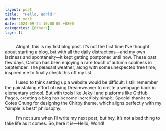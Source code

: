 ```yaml
---
layout: post
title:  "Hello, World!"
author: york
date: 2024-09-24 10:00:00 +0800
categories: [Others]
tags: []
---
```


&ensp;&ensp;&ensp;&ensp;&ensp;Alright, this is my first blog post. It’s not the first time I’ve thought about starting a blog, but with all the daily distractions—and my own laziness and spontaneity—it kept getting postponed until now. These past few days, Canton has been enjoying a rare touch of autumn coolness in September. The pleasant weather, along with some unexpected free time, inspired me to finally check this off my list.  
  
&ensp;&ensp;&ensp;&ensp;&ensp;I used to think setting up a website would be difficult. I still remember the painstaking effort of using Dreamweaver to create a webpage back in elementary school. But with tools like Jekyll and platforms like GitHub Pages, creating a blog has become incredibly simple. Special thanks to Cotes Chung for designing the Chirpy theme, which aligns perfectly with my “simple is best” philosophy.  
  
&ensp;&ensp;&ensp;&ensp;&ensp;I’m not sure when I’ll write my next post, but hey, it’s not a bad thing to take life as it comes. So, here it is—Hello, World!

